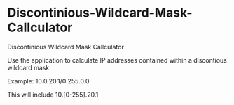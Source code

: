 # Discontinious-Wildcard-Mask-Callculator
Discontinious Wildcard Mask Callculator

Use the application to calculate IP addresses contained within a discontious wildcard mask

Example:
10.0.20.1/0.255.0.0

This will include 10.[0-255].20.1
